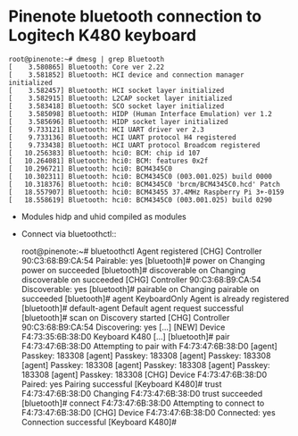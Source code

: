 # Pinenote bluetooth connection to Logitech K480 keyboard

	root@pinenote:~# dmesg | grep Bluetooth
	[    3.580865] Bluetooth: Core ver 2.22
	[    3.581852] Bluetooth: HCI device and connection manager initialized
	[    3.582457] Bluetooth: HCI socket layer initialized
	[    3.582915] Bluetooth: L2CAP socket layer initialized
	[    3.583418] Bluetooth: SCO socket layer initialized
	[    3.585098] Bluetooth: HIDP (Human Interface Emulation) ver 1.2
	[    3.585696] Bluetooth: HIDP socket layer initialized
	[    9.733121] Bluetooth: HCI UART driver ver 2.3
	[    9.733136] Bluetooth: HCI UART protocol H4 registered
	[    9.733438] Bluetooth: HCI UART protocol Broadcom registered
	[   10.256383] Bluetooth: hci0: BCM: chip id 107
	[   10.264081] Bluetooth: hci0: BCM: features 0x2f
	[   10.296721] Bluetooth: hci0: BCM4345C0
	[   10.302311] Bluetooth: hci0: BCM4345C0 (003.001.025) build 0000
	[   10.318376] Bluetooth: hci0: BCM4345C0 'brcm/BCM4345C0.hcd' Patch
	[   18.557907] Bluetooth: hci0: BCM43455 37.4MHz Raspberry Pi 3+-0159
	[   18.558619] Bluetooth: hci0: BCM4345C0 (003.001.025) build 0290

* Modules hidp and uhid compiled as modules
* Connect via bluetoothctl::

	root@pinenote:~# bluetoothctl
	Agent registered
	[CHG] Controller 90:C3:68:B9:CA:54 Pairable: yes
	[bluetooth]# power on
	Changing power on succeeded
	[bluetooth]# discoverable on
	Changing discoverable on succeeded
	[CHG] Controller 90:C3:68:B9:CA:54 Discoverable: yes
	[bluetooth]# pairable on
	Changing pairable on succeeded
	[bluetooth]# agent KeyboardOnly
	Agent is already registered
	[bluetooth]# default-agent
	Default agent request successful
	[bluetooth]# scan on
	Discovery started
	[CHG] Controller 90:C3:68:B9:CA:54 Discovering: yes
	[...]
	[NEW] Device F4:73:35:6B:38:D0 Keyboard K480
	[...]
	[bluetooth]# pair F4:73:47:6B:38:D0
	Attempting to pair with F4:73:47:6B:38:D0
	[agent] Passkey: 183308
	[agent] Passkey: 183308
	[agent] Passkey: 183308
	[agent] Passkey: 183308
	[agent] Passkey: 183308
	[agent] Passkey: 183308
	[agent] Passkey: 183308
	[CHG] Device F4:73:47:6B:38:D0 Paired: yes
	Pairing successful
	[Keyboard K480]# trust F4:73:47:6B:38:D0
	Changing F4:73:47:6B:38:D0 trust succeeded
	[bluetooth]# connect F4:73:47:6B:38:D0
	Attempting to connect to F4:73:47:6B:38:D0
	[CHG] Device F4:73:47:6B:38:D0 Connected: yes
	Connection successful
	[Keyboard K480]#
